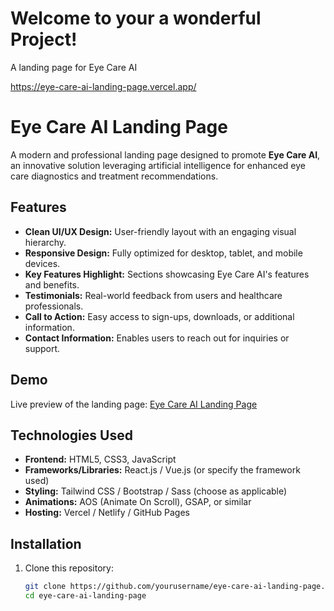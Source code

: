 # Welcome to your a wonderful Project!

A landing page for Eye Care AI 

https://eye-care-ai-landing-page.vercel.app/

# Eye Care AI Landing Page

A modern and professional landing page designed to promote **Eye Care AI**, an innovative solution leveraging artificial intelligence for enhanced eye care diagnostics and treatment recommendations.

## Features

- **Clean UI/UX Design:** User-friendly layout with an engaging visual hierarchy.
- **Responsive Design:** Fully optimized for desktop, tablet, and mobile devices.
- **Key Features Highlight:** Sections showcasing Eye Care AI's features and benefits.
- **Testimonials:** Real-world feedback from users and healthcare professionals.
- **Call to Action:** Easy access to sign-ups, downloads, or additional information.
- **Contact Information:** Enables users to reach out for inquiries or support.

## Demo

Live preview of the landing page: [Eye Care AI Landing Page](https://your-eye-care-ai-link.com)

## Technologies Used

- **Frontend:** HTML5, CSS3, JavaScript
- **Frameworks/Libraries:** React.js / Vue.js (or specify the framework used)
- **Styling:** Tailwind CSS / Bootstrap / Sass (choose as applicable)
- **Animations:** AOS (Animate On Scroll), GSAP, or similar
- **Hosting:** Vercel / Netlify / GitHub Pages

## Installation

1. Clone this repository:
   ```bash
   git clone https://github.com/yourusername/eye-care-ai-landing-page.git
   cd eye-care-ai-landing-page


